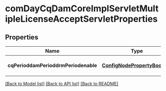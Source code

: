 # comDayCqDamCoreImplServletMultipleLicenseAcceptServletProperties

## Properties
Name | Type | Description | Notes
------------ | ------------- | ------------- | -------------
**cqPerioddamPerioddrmPeriodenable** | [**ConfigNodePropertyBoolean**](ConfigNodePropertyBoolean.md) |  | [optional] [default to null]

[[Back to Model list]](../README.md#documentation-for-models) [[Back to API list]](../README.md#documentation-for-api-endpoints) [[Back to README]](../README.md)



